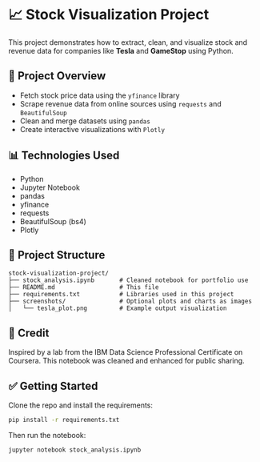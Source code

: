 # 📈 Stock Visualization Project

This project demonstrates how to extract, clean, and visualize stock and revenue data for companies like **Tesla** and **GameStop** using Python.

## 🚀 Project Overview
- Fetch stock price data using the `yfinance` library
- Scrape revenue data from online sources using `requests` and `BeautifulSoup`
- Clean and merge datasets using `pandas`
- Create interactive visualizations with `Plotly`

## 📊 Technologies Used
- Python
- Jupyter Notebook
- pandas
- yfinance
- requests
- BeautifulSoup (bs4)
- Plotly

## 📂 Project Structure

```
stock-visualization-project/
├── stock_analysis.ipynb       # Cleaned notebook for portfolio use
├── README.md                  # This file
├── requirements.txt           # Libraries used in this project
├── screenshots/               # Optional plots and charts as images
│   └── tesla_plot.png         # Example output visualization
```

## 🧠 Credit
Inspired by a lab from the IBM Data Science Professional Certificate on Coursera. This notebook was cleaned and enhanced for public sharing.

## ✅ Getting Started

Clone the repo and install the requirements:
```bash
pip install -r requirements.txt
```

Then run the notebook:
```bash
jupyter notebook stock_analysis.ipynb
```